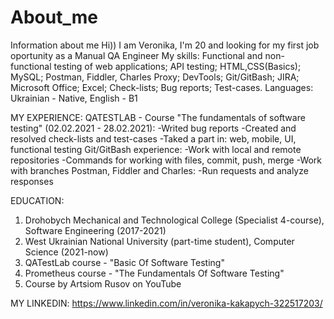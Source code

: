 # About_me
Information about me
Hi)) I am Veronika, I'm 20 and looking for my first job oportunity as a Manual QA Engineer
My skills:
Functional and non-functional testing of web applications;
API testing;
HTML,CSS(Basics);
MySQL;
Postman, Fiddler, Charles Proxy;
DevTools;
Git/GitBash;
JIRA;
Microsoft Office;
Excel;
Check-lists;
Bug reports;
Test-cases.
Languages: Ukrainian - Native, English - B1

MY EXPERIENCE:
QATESTLAB - Course "The fundamentals of software testing" (02.02.2021 - 28.02.2021):
  -Writed bug reports
  -Created and resolved check-lists and test-cases
  -Taked a part in: web, mobile, UI, functional testing
Git/GitBash experience:
  -Work with local and remote repositories
  -Commands for working with files, commit, push, merge
  -Work with branches
Postman, Fiddler and Charles:
  -Run requests and analyze responses

EDUCATION: 
1. Drohobych Mechanical and Technological College (Specialist 4-course), Software Engineering (2017-2021)
2. West Ukrainian National University (part-time student), Computer Science (2021-now)
3. QATestLab course - "Basic Of Software Testing"
4. Prometheus course - "The Fundamentals Of Software Testing"
5. Course by Artsiom Rusov on YouTube

MY LINKEDIN: 
https://www.linkedin.com/in/veronika-kakapych-322517203/
